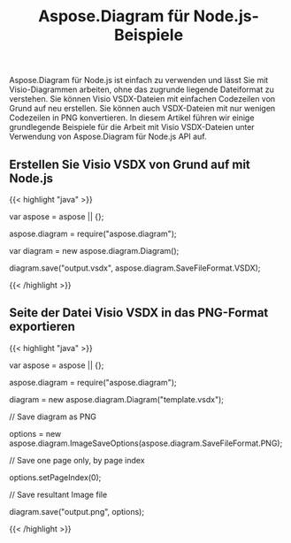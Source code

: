 ﻿---
title: Aspose.Diagram für Node.js-Beispiele
type: docs
weight: 10
url: /de/java/aspose-diagram-for-node-js-examples/
description: Mit Viso Diagram Node.js API können Sie mit Visio-Diagrammen arbeiten, ohne das zugrunde liegende Dateiformat zu verstehen. Sie können Visio-VSDX-Dateien von Grund auf neu erstellen und VSDX-Dateien mit nur wenigen Codezeilen in PNG konvertieren.
---
Aspose.Diagram für Node.js ist einfach zu verwenden und lässt Sie mit Visio-Diagrammen arbeiten, ohne das zugrunde liegende Dateiformat zu verstehen. Sie können Visio VSDX-Dateien mit einfachen Codezeilen von Grund auf neu erstellen. Sie können auch VSDX-Dateien mit nur wenigen Codezeilen in PNG konvertieren. In diesem Artikel führen wir einige grundlegende Beispiele für die Arbeit mit Visio VSDX-Dateien unter Verwendung von Aspose.Diagram für Node.js API auf.
## **Erstellen Sie Visio VSDX von Grund auf mit Node.js**
{{< highlight "java" >}}

 var aspose = aspose || {};

aspose.diagram = require("aspose.diagram");

var diagram = new aspose.diagram.Diagram();

diagram.save("output.vsdx", aspose.diagram.SaveFileFormat.VSDX);

{{< /highlight >}}
## **Seite der Datei Visio VSDX in das PNG-Format exportieren**
{{< highlight "java" >}}

 var aspose = aspose || {};

aspose.diagram = require("aspose.diagram");

diagram = new aspose.diagram.Diagram("template.vsdx");

// Save diagram as PNG

options = new aspose.diagram.ImageSaveOptions(aspose.diagram.SaveFileFormat.PNG);

// Save one page only, by page index

options.setPageIndex(0);

// Save resultant Image file

diagram.save("output.png", options);

{{< /highlight >}}
